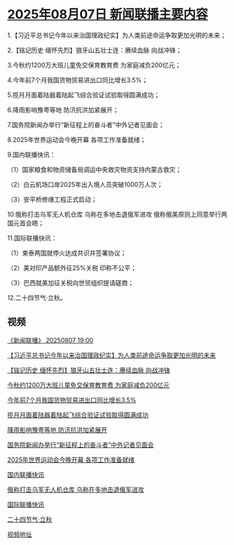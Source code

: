 # [2025年08月07日 新闻联播主要内容](https://tv.cctv.com/lm/xwlb/day/20250807.shtml)

1.【习近平总书记今年以来治国理政纪实】为人类前途命运争取更加光明的未来；

2.【铭记历史 缅怀先烈】狼牙山五壮士连：赓续血脉 向战冲锋；

3.今秋约1200万大班儿童免交保育教育费 为家庭减负200亿元；

4.今年前7个月我国货物贸易进出口同比增长3.5%；

5.揽月月面着陆器着陆起飞综合验证试验取得圆满成功；

6.降雨影响豫粤等地 防汛抗洪加紧展开；

7.国务院新闻办举行“新征程上的奋斗者”中外记者见面会；

8.2025年世界运动会今晚开幕 各项工作准备就绪；

9.国内联播快讯：

（1）国家粮食和物资储备局调运中央救灾物资支持内蒙古救灾；

（2）白云机场口岸2025年出入境人员突破1000万人次；

（3）安平桥修缮工程正式启动；

10.俄称打击乌军无人机仓库 乌称在多地击退俄军进攻 俄称俄美原则上同意举行两国元首会晤；

11.国际联播快讯：

（1）柬泰两国就停火达成共识并签署协议；

（2）美对印产品额外征25%关税 印称不公平；

（3）巴西就美加征关税向世贸组织提请磋商；

12.二十四节气·立秋。

## 视频

[《新闻联播》 20250807 19:00](https://tv.cctv.com/2025/08/07/VIDE8m6SLI3W4wJNqlXbPlE6250807.shtml)

[【习近平总书记今年以来治国理政纪实】为人类前途命运争取更加光明的未来](https://tv.cctv.com/2025/08/07/VIDEJjznTndFYpOsYVzoLe2Q250807.shtml)

[【铭记历史 缅怀先烈】狼牙山五壮士连：赓续血脉 向战冲锋](https://tv.cctv.com/2025/08/07/VIDEtJW2ARIvoYxLErMIQZlJ250807.shtml)

[今秋约1200万大班儿童免交保育教育费 为家庭减负200亿元](https://tv.cctv.com/2025/08/07/VIDEOHAZemlus20HGse5tCKW250807.shtml)

[今年前7个月我国货物贸易进出口同比增长3.5%](https://tv.cctv.com/2025/08/07/VIDEeY4NDd1J3qQ0YXsNJ9Le250807.shtml)

[揽月月面着陆器着陆起飞综合验证试验取得圆满成功](https://tv.cctv.com/2025/08/07/VIDE28m6nAUDvp3W0PhijYpJ250807.shtml)

[降雨影响豫粤等地 防汛抗洪加紧展开](https://tv.cctv.com/2025/08/07/VIDEYhh7W1U5XkqnACeYpY86250807.shtml)

[国务院新闻办举行“新征程上的奋斗者”中外记者见面会](https://tv.cctv.com/2025/08/07/VIDEM1ejIc16bnLCR24S45tJ250807.shtml)

[2025年世界运动会今晚开幕 各项工作准备就绪](https://tv.cctv.com/2025/08/07/VIDEVR426aXireLW7JcgRnCQ250807.shtml)

[国内联播快讯](https://tv.cctv.com/2025/08/07/VIDE9gkZyOqECYhu7CYBjr4N250807.shtml)

[俄称打击乌军无人机仓库 乌称在多地击退俄军进攻](https://tv.cctv.com/2025/08/07/VIDEyti36hvf2JEEzQMiDv1T250807.shtml)

[国际联播快讯](https://tv.cctv.com/2025/08/07/VIDE9j4oRAQrnVPnPpTCP0OT250807.shtml)

[二十四节气·立秋](https://tv.cctv.com/2025/08/07/VIDE5FqgLXCNqbDojSz6SLVt250807.shtml)

[视频地址](https://tv.cctv.com/lm/xwlb/day/20250807.shtml) 


